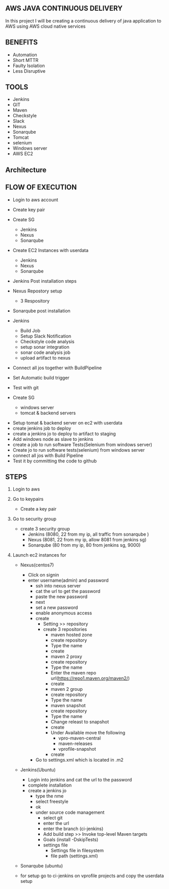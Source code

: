 ## AWS JAVA CONTINUOUS DELIVERY

In this project I will be creating a continuous delivery of java application to AWS using AWS cloud native services

## BENEFITS

- Automation
- Short MTTR
- Faulty Isolation
- Less Disruptive

## TOOLS

- Jenkins
- GIT
- Maven
- Checkstyle
- Slack
- Nexus
- Sonarqube
- Tomcat
- selenium
- Windows server
- AWS EC2

## Architecture

## FLOW OF EXECUTION

- Login to aws account
- Create key pair
- Create SG

  - Jenkins
  - Nexus
  - Sonarqube

- Create EC2 Instances with userdata
  - Jenkins
  - Nexus
  - Sonarqube
- Jenkins Post installation steps
- Nexus Repostory setup
  - 3 Respository
- Sonarqube post installation
- Jenkins
  - Build Job
  - Setup Slack Notification
  - Checkstyle code analysis
  - setup sonar integration
  - sonar code analysis job
  - upload artifact to nexus
- Connect all jos together with BuildPipeline
- Set Automatic build trigger
- Test with git
- Create SG

  - windows server
  - tomcat & backend servers

* Setup tomat & backend server on ec2 with userdata
* create jenkins job to deploy
* create a jenkins jo to deploy to artifact to staging
* Add windows node as slave to jenkins
* create a job to run software Tests(Selenium from windows server)
* Create jo to run software tests(selenium) from windows server
* connect all jos with Build Pipeline
* Test it by committing the code to github

## STEPS

1. Login to aws
2. Go to keypairs
   - Create a key pair
3. Go to security group
   - create 3 security group
     - Jenkins (8080, 22 from my ip, all traffic from sonarqube )
     - Nexus (8081, 22 from my ip, allow 8081 from jenkins sg)
     - Sonarqube (80 from my ip, 80 from jenkins sg, 9000)
4. Launch ec2 instances for

   - Nexus(centos7)

     - Click on signin
     - enter username(admin) and password
       - ssh into nexus server
       - cat the url to get the password
       - paste the new password
       - next
       - set a new password
       - enable anonymous access
       - create
         - Setting >> repository
         - create 3 repositories
           - maven hosted zone
           - create repository
           - Type the name
           - create
           - maven 2 proxy
           - create repository
           - Type the name
           - Enter the maven repo url(https://repo1.maven.org/maven2/)
           - create
           - maven 2 group
           - create repository
           - Type the name
           - maven snapshot
           - create repository
           - Type the name
           - Change releast to snapshot
           - create
           - Under Available move the following
             - vpro-maven-central
             - maven-releases
             - vprofile-snapshot
           - create
       - Go to settings.xml which is located in .m2

   - Jenkins(Ubuntu)

     - Login into jenkins and cat the url to the password
     - complete installation
     - create a jenkins jo
       - type the nme
       - select freestyle
       - ok
       - under source code management
         - select git
         - enter the url
         - enter the branch (ci-jenkins)
         - Add build step >> Invoke top-level Maven targets
         - Goals (install -DskipTests)
         - settings file
           - Settings file in filesystem
           - file path (settings.xml)

   - Sonarqube (ubuntu)
   - for setup go to ci-jenkins on vprofile projects and copy the userdata setup
